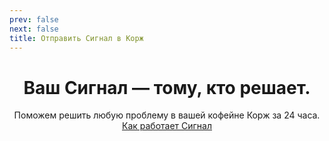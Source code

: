 ```yaml
---
prev: false
next: false
title: Отправить Сигнал в Корж
---
```

<div align="center">

# Ваш Сигнал — тому, кто решает.
Поможем решить любую проблему в вашей кофейне Корж за 24 часа. <br>
<a href="/signals" target="_blank" rel="noopener noreferrer">Как работает Сигнал</a>

</div>
<SignalFormKorzh1 />
